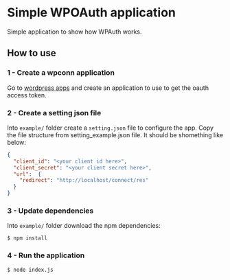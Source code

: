 
# Simple WPOAuth application

Simple application to show how WPAuth works.

## How to use

### 1 - Create a wpconn application

Go to [wordpress apps](https://developer.wordpress.com/apps) and
create an application to use to get the oauth access token.

### 2 - Create a setting json file

Into `example/` folder create a `setting.json` file to configure the app. Copy the 
file structure from setting_example.json file. It should be shomething like below:

```json
{
  "client_id": "<your client id here>",
  "client_secret": "<your client secret here>",
  "url":  {
    "redirect": "http://localhost/connect/res"
  }
}
```

### 3 - Update dependencies

Into `example/` folder download the npm dependencies:

```cli
$ npm install
```

### 4 - Run the application

```cli
$ node index.js
```
